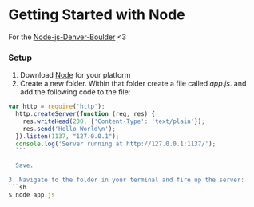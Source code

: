 # Getting Started with Node

For the [Node-js-Denver-Boulder](http://www.meetup.com/Node-js-Denver-Boulder/) <3 

### Setup

1. Download [Node](http://nodejs.org/download/) for your platform
2. Create a new folder. Within that folder create a file called *app.js*. and add the following code to the file:
  ```javascript
  var http = require('http');
	http.createServer(function (req, res) {
	  res.writeHead(200, {'Content-Type': 'text/plain'});
	  res.send('Hello World\n');
	}).listen(1137, "127.0.0.1");
	console.log('Server running at http://127.0.0.1:1137/');
	```

	Save.

3. Navigate to the folder in your terminal and fire up the server:
  ```sh
  $ node app.js
  ```


